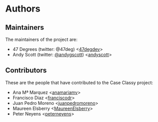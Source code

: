 # Authors

## Maintainers

The maintainers of the project are:

* 47 Degrees (twitter: @47deg) <[47degdev](https://github.com/47degdev)>
* Andy Scott (twitter: [@andygscott](https://twitter.com/andygscott)) <[andyscott](https://github.com/andyscott)>

## Contributors

These are the people that have contributed to the Case Classy project:

* Ana Mª Marquez <[anamariamv](https://github.com/anamariamv)>
* Francisco Diaz <[franciscodr](https://github.com/franciscodr)>
* Juan Pedro Moreno <[juanpedromoreno](https://github.com/juanpedromoreno)>
* Maureen Elsberry  <[MaureenElsberry](https://github.com/MaureenElsberry)>
* Peter Neyens <[peterneyens](https://github.com/peterneyens)>
